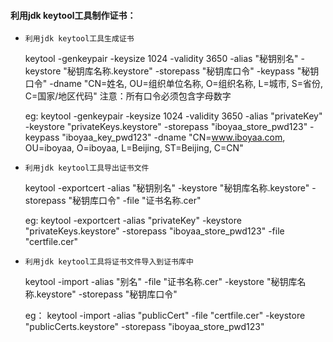 #### 利用jdk keytool工具制作证书：
* `利用jdk keytool工具生成证书`

    keytool -genkeypair -keysize 1024 -validity 3650 -alias "秘钥别名" -keystore "秘钥库名称.keystore" -storepass "秘钥库口令" -keypass "秘钥口令" -dname "CN=姓名, OU=组织单位名称, O=组织名称, L=城市, S=省份, C=国家/地区代码"
    注意：所有口令必须包含字母数字
    
    eg: 
        keytool -genkeypair -keysize 1024 -validity 3650 -alias "privateKey" -keystore "privateKeys.keystore" -storepass "iboyaa_store_pwd123" -keypass "iboyaa_key_pwd123" -dname "CN=www.iboyaa.com, OU=iboyaa, O=iboyaa, L=Beijing, ST=Beijing, C=CN"
* `利用jdk keytool工具导出证书文件`

    keytool -exportcert -alias "秘钥别名" -keystore "秘钥库名称.keystore" -storepass "秘钥库口令" -file "证书名称.cer"
    
    eg: 
        keytool -exportcert -alias "privateKey" -keystore "privateKeys.keystore" -storepass "iboyaa_store_pwd123" -file "certfile.cer"
* `利用jdk keytool工具将证书文件导入到证书库中`

    keytool -import -alias "别名" -file "证书名称.cer" -keystore "秘钥库名称.keystore" -storepass "秘钥库口令"
   
    eg：
        keytool -import -alias "publicCert" -file "certfile.cer" -keystore "publicCerts.keystore" -storepass "iboyaa_store_pwd123"